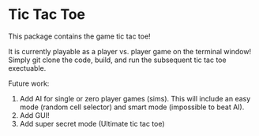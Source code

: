 # Tic Tac Toe

This package contains the game tic tac toe!

It is currently playable as a player vs. player game on the terminal window!  Simply git clone the code, build, and run the subsequent tic tac toe exectuable.  

Future work:   
  1. Add AI for single or zero player games (sims).  This will include an easy mode (random cell selector) and smart mode (impossible to beat AI).  
  2. Add GUI!
  3. Add super secret mode (Ultimate tic tac toe)
